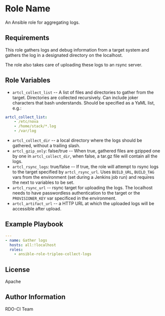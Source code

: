 Role Name
=========

An Ansible role for aggregating logs.

Requirements
------------

This role gathers logs and debug information from a target system and
gathers the log in a designated directory on the localhost.

The role also takes care of uploading these logs to an rsync server.

Role Variables
--------------

* `artcl_collect_list` -- A list of files and directories to gather from
  the target. Directories are collected recursively. Can include joker
  characters that bash understands. Should be specified as a YaML list,
  e.g.:

```yaml
artcl_collect_list:
    - /etc/nova
    - /home/stack/*.log
    - /var/log
```

* `artcl_collect_dir` -- a local directory where the logs should be
  gathered, without a trailing slash.
* `artcl_gzip_only`: false/true  -- When true, gathered files are gzipped one by
  one in `artcl_collect_dir`, when false, a tar.gz file will contain all the
  logs.
* `artcl_rsync_logs`: true/false -- If true, the role will attempt to rsync logs
  to the target specified by `artcl_rsync_url`. Uses `BUILD_URL`, `BUILD_TAG`
  vars from the environment (set during a Jenkins job run) and requires the
  next to variables to be set.
* `artcl_rsync_url` -- rsync target for uploading the logs. The localhost
  needs to have passwordless authentication to the target or the
  `PROVISIONER_KEY` var specificed in the environment.
* `artcl_artifact_url` -- a HTTP URL at which the uploaded logs will be
  accessible after upload.

Example Playbook
----------------

```yaml
---
- name: Gather logs
  hosts: all:!localhost
  roles:
    - ansible-role-tripleo-collect-logs
```

License
-------

Apache

Author Information
------------------

RDO-CI Team
